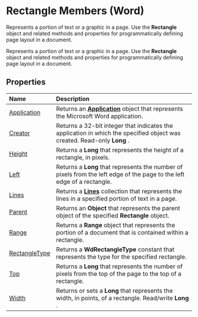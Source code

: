 
# Rectangle Members (Word)
Represents a portion of text or a graphic in a page. Use the  **Rectangle** object and related methods and properties for programmatically defining page layout in a document.

Represents a portion of text or a graphic in a page. Use the  **Rectangle** object and related methods and properties for programmatically defining page layout in a document.


## Properties



|**Name**|**Description**|
|:-----|:-----|
|[Application](ea5879bb-9fdf-43c5-00be-805878ef04da.md)|Returns an  **[Application](d1cf6f8f-4e88-bf01-93b4-90a83f79cb44.md)** object that represents the Microsoft Word application.|
|[Creator](7e98193d-e9a5-ab8a-93f4-d2703e93d118.md)|Returns a 32-bit integer that indicates the application in which the specified object was created. Read-only  **Long** .|
|[Height](39e76940-67ff-63d1-c0ab-79f2f9f6dd1c.md)|Returns a  **Long** that represents the height of a rectangle, in pixels.|
|[Left](307847f5-b371-9a3e-1441-d529630d6e65.md)|Returns a  **Long** that represents the number of pixels from the left edge of the page to the left edge of a rectangle.|
|[Lines](00faac63-97a8-8b65-885a-5bfa3729d70e.md)|Returns a  **[Lines](d04aff17-bd9c-8340-f3ab-191da921ea79.md)** collection that represents the lines in a specified portion of text in a page.|
|[Parent](ddc1524b-bfd1-ccab-eb6d-d0402d424f3f.md)|Returns an  **Object** that represents the parent object of the specified **Rectangle** object.|
|[Range](9e7d5892-b473-60fc-937f-d905faffd604.md)|Returns a  **Range** object that represents the portion of a document that is contained within a rectangle.|
|[RectangleType](0d483c0d-5a97-7f68-d7fa-7458063b6643.md)|Returns a  **WdRectangleType** constant that represents the type for the specified rectangle.|
|[Top](14e68034-17c0-9bdd-476e-9d9d2673bec1.md)|Returns a  **Long** that represents the number of pixels from the top of the page to the top of a rectangle.|
|[Width](f745556b-fa79-c63a-256c-de2bc1f32084.md)|Returns or sets a  **Long** that represents the width, in points, of a rectangle. Read/write **Long** .|

